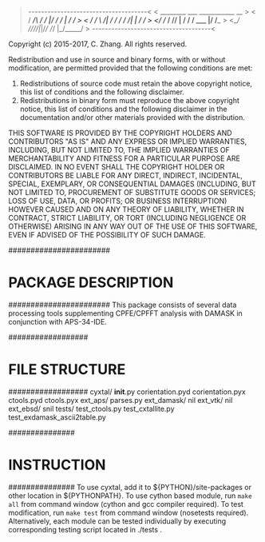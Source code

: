 >-------------------------------------<
<   ________  ___  ___________    __  >
<  / ____/\ \/ / |/ /_  __/   |  / /  >
< / /      \  /|   / / / / /| | / /   >
</ /___    / //   | / / / ___ |/ /___ >
<\____/   /_//_/|_|/_/ /_/  |_/_____/ >
>-------------------------------------<

Copyright (c) 2015-2017, C. Zhang.
All rights reserved.

Redistribution and use in source and binary forms, with or without modification,
are permitted provided that the following conditions are met:

1) Redistributions of source code must retain the above copyright notice, this
list of conditions and the following disclaimer.
2) Redistributions in binary form must reproduce the above copyright notice,
this list of conditions and the following disclaimer in the documentation and/or
other materials provided with the distribution.

THIS SOFTWARE IS PROVIDED BY THE COPYRIGHT HOLDERS AND CONTRIBUTORS "AS IS" AND
ANY EXPRESS OR IMPLIED WARRANTIES, INCLUDING, BUT NOT LIMITED TO, THE IMPLIED
WARRANTIES OF MERCHANTABILITY AND FITNESS FOR A PARTICULAR PURPOSE ARE
DISCLAIMED. IN NO EVENT SHALL THE COPYRIGHT HOLDER OR CONTRIBUTORS BE LIABLE FOR
ANY DIRECT, INDIRECT, INCIDENTAL, SPECIAL, EXEMPLARY, OR CONSEQUENTIAL DAMAGES
(INCLUDING, BUT NOT LIMITED TO, PROCUREMENT OF SUBSTITUTE GOODS OR SERVICES;
LOSS OF USE, DATA, OR PROFITS; OR BUSINESS INTERRUPTION) HOWEVER CAUSED AND ON
ANY THEORY OF LIABILITY, WHETHER IN CONTRACT, STRICT LIABILITY, OR TORT
(INCLUDING NEGLIGENCE OR OTHERWISE) ARISING IN ANY WAY OUT OF THE USE OF THIS
SOFTWARE, EVEN IF ADVISED OF THE POSSIBILITY OF SUCH DAMAGE.


#######################
# PACKAGE DESCRIPTION #
#######################
This package consists of several data processing tools supplementing CPFE/CPFFT
analysis with DAMASK in conjunction with APS-34-IDE.

##################
# FILE STRUCTURE #
##################
cyxtal/
    __init__.py
    corientation.pyd
    corientation.pyx
    ctools.pyd
    ctools.pyx
    ext_aps/
        parses.py
    ext_damask/
        nil
    ext_vtk/
        nil
    ext_ebsd/
        snil
    tests/
        test_ctools.py
        test_cxtallite.py
        test_exdamask_ascii2table.py

###############
# INSTRUCTION #
###############
To use cyxtal, add it to ${PYTHON}/site-packages or other location in
${PYTHONPATH}.
To use cython based module, run `make all` from command window (cython
and gcc compiler required).
To test modification, run `make test` from command window (nosetests
required). Alternatively, each module can be tested individually by executing
corresponding testing script located in ./tests .
